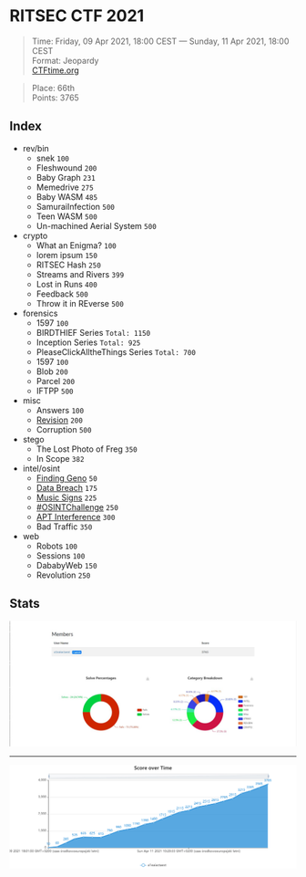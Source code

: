 # RITSEC CTF 2021

> Time: Friday, 09 Apr 2021, 18:00 CEST — Sunday, 11 Apr 2021, 18:00 CEST   
> Format: Jeopardy    
> [CTFtime.org](https://ctftime.org/event/1309)

> Place: 66th   
> Points: 3765   

## Index

- rev/bin
  - snek `100`
  - Fleshwound `200`
  - Baby Graph `231`
  - Memedrive `275`
  - Baby WASM `485`
  - SamuraiInfection `500`
  - Teen WASM `500`
  - Un-machined Aerial System `500`
- crypto
  - What an Enigma? `100`
  - lorem ipsum `150`
  - RITSEC Hash `250`
  - Streams and Rivers `399`
  - Lost in Runs `400`
  - Feedback `500`
  - Throw it in REverse `500`
- forensics
  - 1597 `100`
  - BIRDTHIEF Series `Total: 1150`  
  - Inception Series `Total: 925`
  - PleaseClickAlltheThings Series `Total: 700`
  - 1597 `100`
  - Blob `200`
  - Parcel `200`
  - IFTPP `500`
- misc
  - Answers `100`
  - [Revision](misc/revision.md) `200`
  - Corruption `500`
- stego
  - The Lost Photo of Freg `350`
  - In Scope `382`
- intel/osint
  - [Finding Geno](osint/finding-geno.md) `50`
  - [Data Breach](osint/data-breach.md) `175`
  - [Music Signs](osint/music-signs.md) `225`
  - [#OSINTChallenge](osint/osintchallenge.md) `250`
  - [APT Interference](osint/aptinterference.md) `300`
  - Bad Traffic `350`
- web
  - Robots `100`
  - Sessions `100`
  - DababyWeb `150`
  - Revolution `250`


## Stats

<p align="center">
  <img src="docs/stats1.jpg">
</p>

---

<p align="center">
  <img src=docs/stats2.jpg>
</p>

